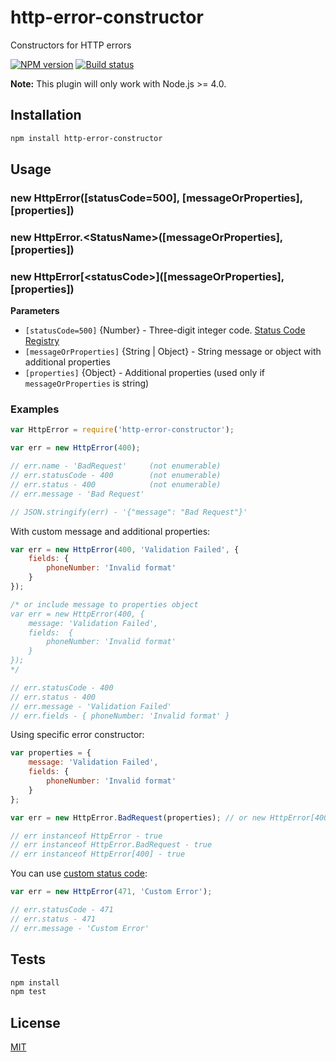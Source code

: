 # http-error-constructor

Constructors for HTTP errors

[![NPM version](https://img.shields.io/npm/v/http-error-constructor.svg)](https://npmjs.org/package/http-error-constructor)
[![Build status](https://img.shields.io/travis/Jokero/http-error-constructor.svg)](https://travis-ci.org/Jokero/http-error-constructor)

**Note:** This plugin will only work with Node.js >= 4.0.

## Installation

```sh
npm install http-error-constructor
```

## Usage

### new HttpError([statusCode=500], [messageOrProperties], [properties])
### new HttpError.\<StatusName\>([messageOrProperties], [properties])
### new HttpError\[\<statusCode\>\]([messageOrProperties], [properties])

**Parameters**

* `[statusCode=500]` {Number} - Three-digit integer code. [Status Code Registry](http://www.iana.org/assignments/http-status-codes/http-status-codes.xhtml)
* `[messageOrProperties]` {String | Object} - String message or object with additional properties
* `[properties]` {Object} - Additional properties (used only if `messageOrProperties` is string)

### Examples

```js
var HttpError = require('http-error-constructor');

var err = new HttpError(400);

// err.name - 'BadRequest'     (not enumerable)
// err.statusCode - 400        (not enumerable)
// err.status - 400            (not enumerable)
// err.message - 'Bad Request'

// JSON.stringify(err) - '{"message": "Bad Request"}'
```

With custom message and additional properties:

```js
var err = new HttpError(400, 'Validation Failed', {
    fields: {
        phoneNumber: 'Invalid format'
    }
});

/* or include message to properties object
var err = new HttpError(400, {
    message: 'Validation Failed',
    fields:  {
        phoneNumber: 'Invalid format'
    }
});
*/

// err.statusCode - 400
// err.status - 400
// err.message - 'Validation Failed'
// err.fields - { phoneNumber: 'Invalid format' }
```

Using specific error constructor:

```js
var properties = {
    message: 'Validation Failed',
    fields: {
        phoneNumber: 'Invalid format'
    }
};

var err = new HttpError.BadRequest(properties); // or new HttpError[400](properties)

// err instanceof HttpError - true
// err instanceof HttpError.BadRequest - true
// err instanceof HttpError[400] - true
```

You can use [custom status code](http://tools.ietf.org/html/rfc7231#section-6):

```js
var err = new HttpError(471, 'Custom Error');

// err.statusCode - 471
// err.status - 471
// err.message - 'Custom Error'
```

## Tests

```sh
npm install
npm test
```

## License

[MIT](LICENSE)
